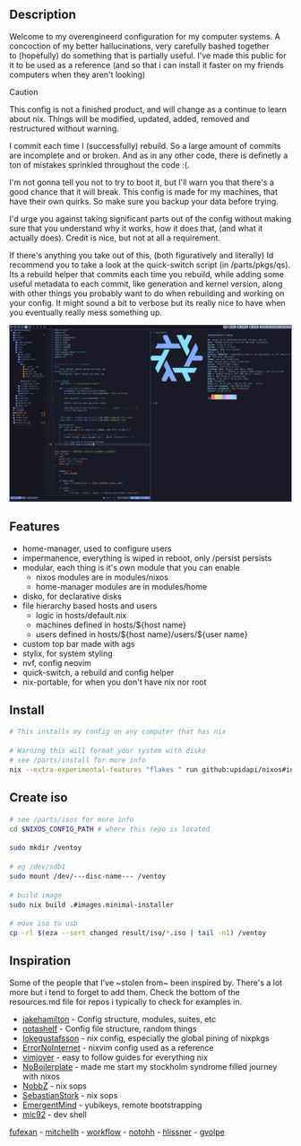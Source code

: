 ## Description
Welcome to my overengineerd configuration for my computer systems. A 
concoction of my better hallucinations, very carefully bashed together  
to (hopefully) do something that is partially useful. I've made this 
public for it to be used as a reference (and so that i can install it 
faster on my friends computers when they aren't looking)

<!----------------------this comment is 80 characters wide--------------------->

> [!CAUTION]
> This config is not a finished product, and will change as a continue to learn 
> about nix. Things will be modified, updated, added, removed and restructured 
> without warning. 
> 
> I commit each time I (successfully) rebuild. So a large amount of commits are 
> incomplete and or broken. And as in any other code, there is definetly a ton 
> of mistakes sprinkled throughout the code :(.
> 
> I'm not gonna tell you not to try to boot it, but I'll warn you that there's a 
> good chance that it will break. This config is made for my machines, that have
> their own quirks. So make sure you backup your data before trying.
> 
> I'd urge you against taking significant parts out of the config without making 
> sure that you understand why it works, how it does that, (and what it actually 
> does). Credit is nice, but not at all a requirement. 
 
<!----------------------this comment is 80 characters wide--------------------->

If there's anything you take out of this, (both figuratively and literally)
Id recommend you to take a look at the quick-switch script (in /parts/pkgs/qs). 
Its a rebuild helper that commits each time you rebuild, while adding some 
useful metadata to each commit, like generation and kernel version, along with 
other things you probably want to do when rebuilding and working on your config. 
It might sound a bit to verbose but its really nice to have when you eventually 
really mess something up.


![desktop](https://github.com/upidapi/NixOs/blob/main/misc/images/desktop-minimal.png?raw=true)


## Features
- home-manager, used to configure users 
- impermanence, everything is wiped in reboot, only /persist persists
- modular, each thing is it's own module that you can enable
  - nixos modules are in modules/nixos
  - home-manager modules are in modules/home
- disko, for declarative disks
- file hierarchy based hosts and users
  - logic in hosts/default.nix
  - machines defined in hosts/${host name}
  - users defined in hosts/\${host name}/users/\${user name}
- custom top bar made with ags
- stylix, for system styling
- nvf, config neovim
- quick-switch, a rebuild and config helper 
- nix-portable, for when you don't have nix nor root


## Install
```bash 
# This installs my config on any computer that has nix

# Warning this will format your system with disko
# see /parts/install for more info
nix --extra-experimental-features "flakes " run github:upidapi/nixos#install 
```


## Create iso
```bash 
# see /parts/isos for more info
cd $NIXOS_CONFIG_PATH # where this repo is located

sudo mkdir /ventoy

# eg /dev/sdb1
sudo mount /dev/---disc-name--- /ventoy

# build image 
sudo nix build .#images.minimal-installer

# move iso to usb
cp -rl $(eza --sort changed result/iso/*.iso | tail -n1) /ventoy
```


## Inspiration
Some of the people that I've ~stolen from~ been inspired by. There's  a lot more 
but i tend to forget to add them. Check the bottom of the resources.md file for 
repos i typically to check for examples in.

- [jakehamilton](https://github.com/jakehamilton/config) - Config structure, modules, suites, etc
- [notashelf](https://github.com/notashelf/nyx) - Config file structure, random things
- [lokegustafsson](https://github.com/lokegustafsson/nixos-getting-started) - nix config, especially the global pining of nixpkgs
- [ErrorNoInternet](https://github.com/ErrorNoInternet/configuration.nix) - nixvim config used as a reference
- [vimjoyer](https://www.youtube.com/@vimjoyer) - easy to follow guides for everything nix
- [NoBoilerplate](https://www.youtube.com/@NoBoilerplate) - made me start my stockholm syndrome filled journey with nixos
- [NobbZ](https://github.com/NobbZ/nixos-config/) - nix sops
- [SebastianStork](https://github.com/SebastianStork/nixos-config) - nix sops
- [EmergentMind](https://github.com/EmergentMind/nix-config) - yubikeys, remote bootstrapping
- [mic92](https://github.com/mic92/dotfiles) - dev shell

[fufexan](https://github.com/fufexan/dotfiles) - 
[mitchellh](https://github.com/mitchellh/nixos-config) - 
[workflow](https://github.com/workflow/dotfiles) - 
[notohh](https://github.com/notohh/snowflake) - 
[hlissner](https://github.com/hlissner/dotfiles) - 
[gvolpe](https://github.com/gvolpe/nix-config)

